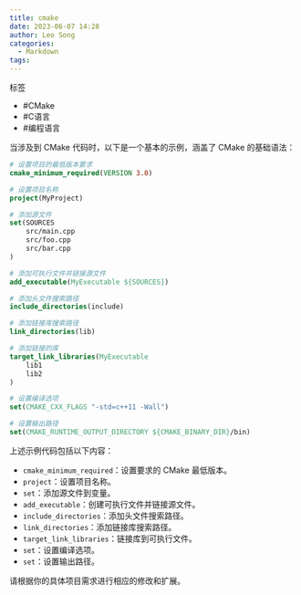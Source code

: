 ```yaml
---
title: cmake
date: 2023-06-07 14:28
author: Leo Song
categories:
  - Markdown
tags:
---
```


标签

- #CMake
- #C语言 
- #编程语言

当涉及到 CMake 代码时，以下是一个基本的示例，涵盖了 CMake 的基础语法：

```cmake
# 设置项目的最低版本要求
cmake_minimum_required(VERSION 3.0)

# 设置项目名称
project(MyProject)

# 添加源文件
set(SOURCES
    src/main.cpp
    src/foo.cpp
    src/bar.cpp
)

# 添加可执行文件并链接源文件
add_executable(MyExecutable ${SOURCES})

# 添加头文件搜索路径
include_directories(include)

# 添加链接库搜索路径
link_directories(lib)

# 添加链接的库
target_link_libraries(MyExecutable
    lib1
    lib2
)

# 设置编译选项
set(CMAKE_CXX_FLAGS "-std=c++11 -Wall")

# 设置输出路径
set(CMAKE_RUNTIME_OUTPUT_DIRECTORY ${CMAKE_BINARY_DIR}/bin)
```

上述示例代码包括以下内容：

- `cmake_minimum_required`：设置要求的 CMake 最低版本。
- `project`：设置项目名称。
- `set`：添加源文件到变量。
- `add_executable`：创建可执行文件并链接源文件。
- `include_directories`：添加头文件搜索路径。
- `link_directories`：添加链接库搜索路径。
- `target_link_libraries`：链接库到可执行文件。
- `set`：设置编译选项。
- `set`：设置输出路径。

请根据你的具体项目需求进行相应的修改和扩展。

